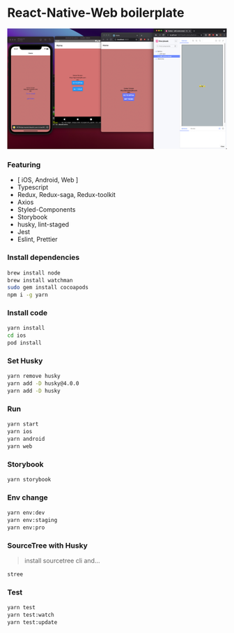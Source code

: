 # React-Native-Web boilerplate

![Intro](https://raw.githubusercontent.com/Jonghakseo/rnw-bp/main/github/img/intro.png)

### Featuring

- [ iOS, Android, Web ]
- Typescript
- Redux, Redux-saga, Redux-toolkit
- Axios
- Styled-Components
- Storybook
- husky, lint-staged
- Jest
- Eslint, Prettier


### Install dependencies

```sh
brew install node
brew install watchman
sudo gem install cocoapods
npm i -g yarn
```

### Install code

```sh
yarn install
cd ios
pod install
```

### Set Husky
```sh
yarn remove husky
yarn add -D husky@4.0.0
yarn add -D husky
```

### Run

```sh
yarn start
yarn ios
yarn android
yarn web
```
### Storybook
```sh
yarn storybook
```
### Env change
```sh
yarn env:dev
yarn env:staging
yarn env:pro
```

### SourceTree with Husky
> install sourcetree cli and...
```sh
stree
```

### Test

```sh
yarn test
yarn test:watch
yarn test:update
```
